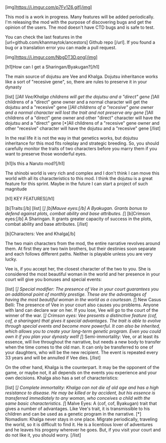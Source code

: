 [img]https://i.imgur.com/p7Fv1Z6.gif[/img]

This mod is a work in progress. Many features will be added periodically. I'm releasing the mod with the purpose of discovering bugs and get the opinion of the users. The mod doesn't have CTD bugs and is safe to test.

You can check the last features in the [url=github.com/khanmaytok/ancestors] Github repo [/url]. If you found a bug or a translation error you can made a pull request.

[img]https://i.imgur.com/NbgDT3D.png[/img]

[h1]How can I get a Sharingan/Byakugan?[/h1]

The main source of dojutsu are Vee and Khalga. Dojutsu inheritance works like a sort of "recesive gene", so, there are rules to preserve it in your dynasty

[list]
[*]All Vee/Khalga childrens will get the dojutsu and a "direct" gene
    [*]All childrens of a "direct" gene owner and a normal character will get the dojutsu and a "recesive" gene
    [*]All childrens of a "recesive" gene owner and a normal character will lost the trait and not preserve any gene
    [*]All childrens of a "direct" gene owner and other "direct" character will have the dojutsu and a "direct" gene
    [*]All childrens of a "recesive" gene owner and other "recesive" character will have the dojutsu and a "recesive" gene
[/list]

In the real life it is not the way in that genetics works, but dojutsu inheritance for this mod fits roleplay and strategic breeding. So, you should carefully monitor the traits of two characters before you marry them if you want to preserve those wonderful eyes.

[h1]Is this a Naruto mod?[/h1]

The shinobi world is very rich and complex and  I don't think I can move this world with all its characteristics to this mod. I think the dojutsu is a great feature for this sprint. Maybe in the future I can start a project of such magnitude

[h1] KEY FEATURES[/h1]

[b]Traits:[/b]
[list]
[*] [b]Mauve eyes:[/b] A Byakugan. Grants bonus to defend against plots, combat ability and base attributes.
[*] [b]Crimson eyes:[/b] A Sharingan. It grants greater capacity of success in the plots, combat ability and base attributes.
[/list]

[b]Characters: Vee and Khalga[/b]

The two main characters from the mod, the entire narrative revolves around them. At first they are two twin brothers, but their destinies soon separate and each follows different paths. Neither is playable unless you are very lucky.

Vee is, if you accept her, the closest character of the two to you. She is considered the most beautiful woman in the world and her presence in your court will give you bonuses and special events:

[list]
[*] Special modifier: The presence of Vee in your court guarantees you an additional point of monthly prestige. These are the advantages of having the most beautiful woman in the world as a courtesan.
[*] New Casus Belli: The presence of Vee in your court also causes you problems. Anyone with land can declare war on her. If you lose, Vee will go to the court of the winner of the war.
[*] Crimson eyes: Vee presents a distinctive feature (cof, cof, a sharingan) that gives it special advantages. The trait is able to evolve through special events and become more powerful. It can also be inherited, which allows you to create your long-term genetic program. Even you could own it if you plan your dynasty well!
[*] Semi-immortality: Vee, or at least its essence, will live throughout the narrative, but needs a new body to transfer when the time comes to the old man. It can only be transferred to one of your daughters, who will be the new recipient. The event is repeated every 33 years and will be annulled if Vee dies.
[/list]

On the other hand, Khalga is the counterpart. It may be the opponent of the game, or maybe not, it all depends on the events you experience and your own decisions. Khalga also has a set of characteristics:

[list]
[*] Complete immortality: Khalga can not die of old age and has a high resistance to disease. He may be killed or by accident, but his essence is transferred immediately to any woman, who conceives a child with the same basic characteristics.
[*] Malve Eyes: A (cof, cof, Byakugan) trait that gives a number of advantages. Like Vee's trait, it is transmissible to his children and can be used as a genetic program in the narrative.
[*] Nomadism: Khalga never stays in one place. Migrate periodically, traveling the world, so it is difficult to find it. He is a licentious lover of adventures and he leaves his progeny wherever he goes. But, if you visit your court and do not like it, you should worry.
[/list]
